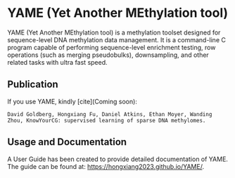 # YAME (Yet Another MEthylation tool)

YAME (Yet Another MEthylation tool) is a methylation toolset designed for sequence-level DNA methylation data management. It is a command-line C program capable of performing sequence-level enrichment testing, row operations (such as merging pseudobulks), downsampling, and other related tasks with ultra fast speed.

## Publication

If you use YAME, kindly [cite](Coming soon):

```
David Goldberg, Hongxiang Fu, Daniel Atkins, Ethan Moyer, Wanding Zhou, KnowYourCG: supervised learning of sparse DNA methylomes.
```

## Usage and Documentation

A User Guide has been created to provide detailed documentation of YAME. The guide can be found at: https://hongxiang2023.github.io/YAME/.